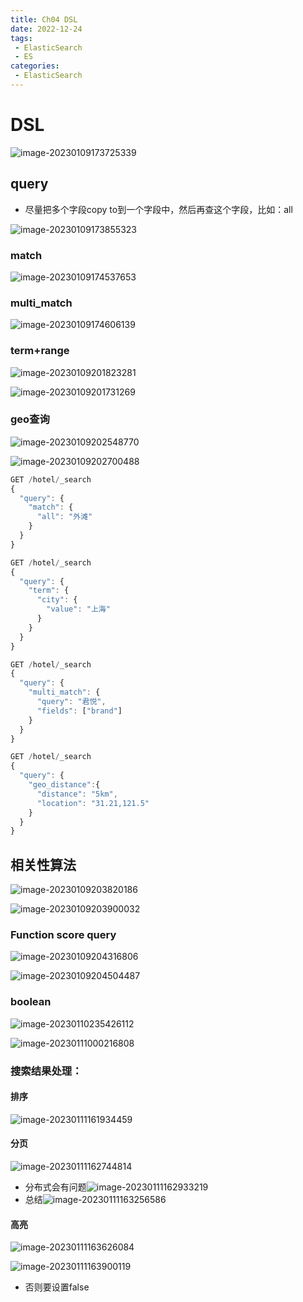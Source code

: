 ```yaml
---
title: Ch04 DSL
date: 2022-12-24
tags:
 - ElasticSearch
 - ES
categories:
 - ElasticSearch
---
```


# DSL

![image-20230109173725339](https://markdown-1301334775.cos.eu-frankfurt.myqcloud.com/image-20230109173725339.png)



## query

+ 尽量把多个字段copy to到一个字段中，然后再查这个字段，比如：all

![image-20230109173855323](https://markdown-1301334775.cos.eu-frankfurt.myqcloud.com/image-20230109173855323.png)



### match

![image-20230109174537653](https://markdown-1301334775.cos.eu-frankfurt.myqcloud.com/image-20230109174537653.png)



### multi_match

![image-20230109174606139](https://markdown-1301334775.cos.eu-frankfurt.myqcloud.com/image-20230109174606139.png)



### term+range 

![image-20230109201823281](https://markdown-1301334775.cos.eu-frankfurt.myqcloud.com/image-20230109201823281.png)

![image-20230109201731269](https://markdown-1301334775.cos.eu-frankfurt.myqcloud.com/image-20230109201731269.png)





### geo查询

![image-20230109202548770](https://markdown-1301334775.cos.eu-frankfurt.myqcloud.com/image-20230109202548770.png)

![image-20230109202700488](https://markdown-1301334775.cos.eu-frankfurt.myqcloud.com/image-20230109202700488.png)

```js
GET /hotel/_search
{
  "query": {
    "match": {
      "all": "外滩"
    }
  }
}

GET /hotel/_search
{
  "query": {
    "term": {
      "city": {
        "value": "上海"
      }
    }
  }
}

GET /hotel/_search
{
  "query": {
    "multi_match": {
      "query": "君悦",
      "fields": ["brand"]
    }
  }
}

GET /hotel/_search
{
  "query": {
    "geo_distance":{
      "distance": "5km",
      "location": "31.21,121.5"
    } 
  }
}
```



## 相关性算法

![image-20230109203820186](https://markdown-1301334775.cos.eu-frankfurt.myqcloud.com/image-20230109203820186.png)



![image-20230109203900032](https://markdown-1301334775.cos.eu-frankfurt.myqcloud.com/image-20230109203900032.png)



### Function score query

![image-20230109204316806](https://markdown-1301334775.cos.eu-frankfurt.myqcloud.com/image-20230109204316806.png)

![image-20230109204504487](https://markdown-1301334775.cos.eu-frankfurt.myqcloud.com/image-20230109204504487.png)





### boolean

![image-20230110235426112](https://markdown-1301334775.cos.eu-frankfurt.myqcloud.com/image-20230110235426112.png)

![image-20230111000216808](https://markdown-1301334775.cos.eu-frankfurt.myqcloud.com/image-20230111000216808.png)





### 搜索结果处理：



#### 排序

![image-20230111161934459](https://markdown-1301334775.cos.eu-frankfurt.myqcloud.com/image-20230111161934459.png)



#### 分页

![image-20230111162744814](https://markdown-1301334775.cos.eu-frankfurt.myqcloud.com/image-20230111162744814.png)

+ 分布式会有问题![image-20230111162933219](https://markdown-1301334775.cos.eu-frankfurt.myqcloud.com/image-20230111162933219.png)
+ 总结![image-20230111163256586](https://markdown-1301334775.cos.eu-frankfurt.myqcloud.com/image-20230111163256586.png)



#### 高亮

![image-20230111163626084](https://markdown-1301334775.cos.eu-frankfurt.myqcloud.com/image-20230111163626084.png)

![image-20230111163900119](https://markdown-1301334775.cos.eu-frankfurt.myqcloud.com/image-20230111163900119.png)

+ 否则要设置false
